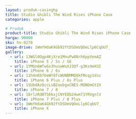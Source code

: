 ```yaml
---
layout: produk-casinghp
title: Studio Ghibli The Wind Rises iPhone Case
categories: apple

# Produk
product-title: Studio Ghibli The Wind Rises iPhone Case
harga: 90000
sku: hn-0278
image-drive: 1WmfHdaK4Gb92ftDSDmVQOeLlp6CqbU7_
gallery:
  - url: 13WGl0Ogp4KjXre1MnuPw8Nrh6ppVemAZ
    title: iPhone 5 / 5s / SE
  - url: 1YMGn6WfwGx3huswWxXJ3Qf-g3Ks9eH3I
    title: iPhone 6 / 6s
  - url: 11h4nKb76eWY8fcWUNBMMQOkFMcqy1dsc
    title: iPhone 6 Plus / 6s Plus
  - url: 1SUbdAzOccLsB2oebgxCNES-MQNOmGtIX
    title: iPhone 7 / 8
  - url: 18rlzRdBT56kxjCNYEDb24wm71YRVgnlV
    title: iPhone 7 Plus / 8 Plus
  - url: 1WmfHdaK4Gb92ftDSDmVQOeLlp6CqbU7_
    title: iPhone X
---
```

